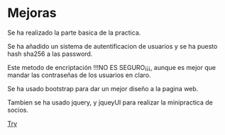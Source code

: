 # Mejoras

Se ha realizado la parte basica de la practica.

Se ha añadido un sistema de  autentificacion de usuarios y se ha puesto hash
sha256 a las password.

Este metodo de encriptación !!!NO ES SEGURO¡¡¡, aunque es mejor que mandar las
contraseñas de los usuarios en claro.

Se ha usado bootstrap para dar un mejor diseño a la pagina web.

Tambien se ha usado jquery, y jqueyUI para realizar la minipractica de socios.

[Try](https://jgmatu.github.io/X-Nav-Practica-Socios/index.html)
